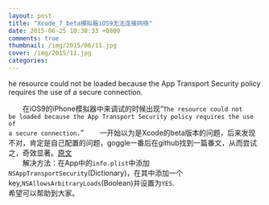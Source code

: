 ```yaml
---
layout: post
title: "Xcode_7_beta模拟器iOS9无法连接网络"
date: 2015-06-25 10:38:33 +0800
comments: true
thumbnail: /img/2015/06/11.jpg
cover: /img/2015/11.jpg
categories: 
---
```

he resource could not be loaded because the App Transport Security policy requires the use of a secure connection. <!--more-->  


&emsp;&emsp;在iOS9的iPhone模拟器中来调试的时候出现“<code>The resource could not be loaded because the App Transport Security policy requires the use of a secure connection.</code>” 
&emsp;&emsp;一开始以为是Xcode的beta版本的问题，后来发现不对，肯定是自己配置的问题，goggle一番后在github找到一篇番文，从而尝试之，奇效显著。[原文](https://github.com/meteor/meteor/issues/4560)   
&emsp;&emsp;解决方法：在App中的<code>info.plist</code>中添加<code>NSAppTransportSecurity</code>(Dictionary)，在其中添加一个key,<code>NSAllowsArbitraryLoads</code>(Boolean)并设置为<code>YES</code>.  
希望可以帮助到大家。
